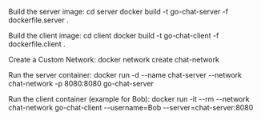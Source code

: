 Build the server image:
cd server
docker build -t go-chat-server -f dockerfile.server .

Build the client image:
cd client
docker build -t go-chat-client -f dockerfile.client .

Create a Custom Network:
docker network create chat-network

Run the server container:
docker run -d --name chat-server --network chat-network -p 8080:8080 go-chat-server

Run the client container (example for Bob):
docker run -it --rm --network chat-network go-chat-client --username=Bob --server=chat-server:8080

